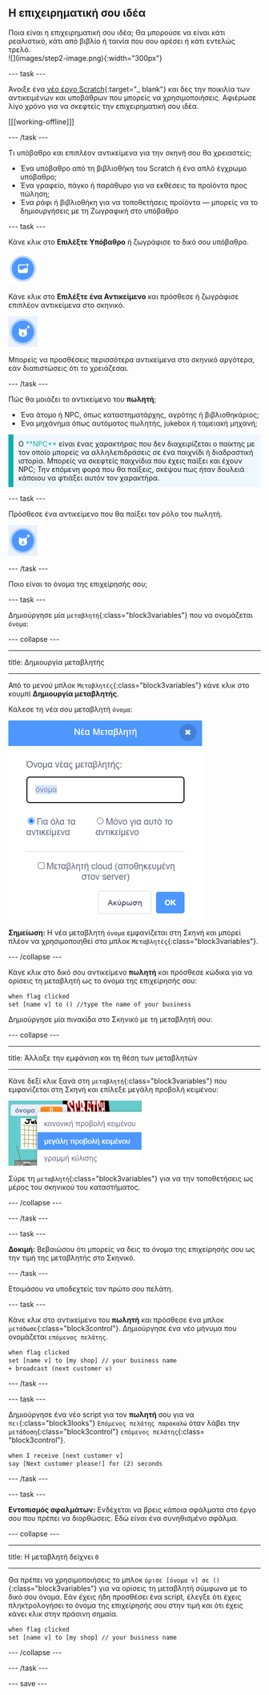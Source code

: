 ## Η επιχειρηματική σου ιδέα

<div style="display: flex; flex-wrap: wrap">
<div style="flex-basis: 200px; flex-grow: 1; margin-right: 15px;">
Ποια είναι η επιχειρηματική σου ιδέα; Θα μπορούσε να είναι κάτι ρεαλιστικό, κάτι από βιβλίο ή ταινία που σου αρέσει ή κάτι εντελώς τρελό.
</div>
<div>
![](images/step2-image.png){:width="300px"}
</div>
</div>

--- task ---

Άνοιξε ένα [νέο έργο Scratch](http://rpf.io/scratch-new){:target="_ blank"} και δες την ποικιλία των αντικειμένων και υποβάθρων που μπορείς να χρησιμοποιήσεις. Αφιέρωσε λίγο χρόνο για να σκεφτείς την επιχειρηματική σου ιδέα.

[[[working-offline]]]

--- /task ---

Τι υπόβαθρο και επιπλέον αντικείμενα για την σκηνή σου θα χρειαστείς;
+ Ένα υπόβαθρο από τη βιβλιοθήκη του Scratch ή ένα απλό έγχρωμο υπόβαθρο;
+ Ένα γραφείο, πάγκο ή παράθυρο για να εκθέσεις τα προϊόντα προς πώληση;
+ Ένα ράφι ή βιβλιοθήκη για να τοποθετήσεις προϊόντα — μπορείς να το δημιουργήσεις με τη Ζωγραφική στο υπόβαθρο

--- task ---

Κάνε κλικ στο **Επιλέξτε Υπόβαθρο** ή ζωγράφισε το δικό σου υπόβαθρο.

![](images/choose-backdrop-icon.png)

Κάνε κλικ στο **Επιλέξτε ένα Αντικείμενο** και πρόσθεσε ή ζωγράφισε επιπλέον αντικείμενα στο σκηνικό.

![](images/choose-sprite-icon.png)

Μπορείς να προσθέσεις περισσότερα αντικείμενα στο σκηνικό αργότερα, εάν διαπιστώσεις ότι το χρειάζεσαι.

--- /task ---

Πώς θα μοιάζει το αντικείμενο του **πωλητή**;
+ Ένα άτομο ή NPC, όπως καταστηματάρχης, αγρότης ή βιβλιοθηκάριος;
+ Ένα μηχάνημα όπως αυτόματος πωλητής, jukebox ή ταμειακή μηχανή;

<p style="border-left: solid; border-width:10px; border-color: #0faeb0; background-color: aliceblue; padding: 10px;">
Ο <span style="color: #0faeb0">**NPC**</span> είναι ένας χαρακτήρας που δεν διαχειρίζεται ο παίκτης με τον οποίο μπορείς να αλληλεπιδράσεις σε ένα παιχνίδι ή διαδραστική ιστορία. Μπορείς να σκεφτείς παιχνίδια που έχεις παίξει και έχουν NPC; Την επόμενη φορά που θα παίξεις, σκέψου πως ήταν δουλειά κάποιου να φτιάξει αυτόν τον χαρακτήρα.
</p>

--- task ---

Πρόσθεσε ένα αντικείμενο που θα παίξει τον ρόλο του πωλητή.

![](images/choose-sprite-icon.png)

--- /task ---

Ποιο είναι το όνομα της επιχείρησής σου;

--- task ---

Δημιούργησε μία `μεταβλητή`{:class="block3variables"} που να ονομάζεται `όνομα`:

--- collapse ---

---

title: Δημιουργία μεταβλητής

---

Από το μενού μπλοκ `Μεταβλητές`{:class="block3variables"} κάνε κλικ στο κουμπί **Δημιουργία μεταβλητής**.

Κάλεσε τη νέα σου μεταβλητή `όνομα`:

![Το αναδυόμενο παράθυρο Νέα μεταβλητή με εισαγωγή κειμένου «όνομα».](images/new-variable.png)

**Σημείωση:** Η νέα μεταβλητή `όνομα` εμφανίζεται στη Σκηνή και μπορεί πλέον να χρησιμοποιηθεί στα μπλοκ `Μεταβλητές`{:class="block3variables"}.

--- /collapse ---

Κάνε κλικ στο δικό σου αντικείμενο **πωλητή** και πρόσθεσε κώδικα για να ορίσεις τη μεταβλητή ως το όνομα της επιχείρησής σου:

```blocks3
when flag clicked
set [name v] to () //type the name of your business
```

Δημιούργησε μία πινακίδα στο Σκηνικό με τη μεταβλητή σου:

--- collapse ---

---

title: Άλλαξε την εμφάνιση και τη θέση των μεταβλητών

---

Κάνε δεξί κλικ ξανά στη `μεταβλητή`{:class="block3variables"} που εμφανίζεται στη Σκηνή και επίλεξε μεγάλη προβολή κειμένου:

![Αναδυόμενο μενού που εμφανίζει επιλογές μορφοποίησης με επιλεγμένη τη «μεγάλη προβολή κειμένου».](images/large-readout.png)

Σύρε τη `μεταβλητή`{:class="block3variables"} για να την τοποθετήσεις ως μέρος του σκηνικού του καταστήματος.

--- /collapse ---

--- /task ---

--- task ---

**Δοκιμή:** Βεβαιώσου ότι μπορείς να δεις το όνομα της επιχείρησής σου ως την τιμή της μεταβλητής στο Σκηνικό.

--- /task ---

Ετοιμάσου να υποδεχτείς τον πρώτο σου πελάτη.

--- task ---

Κάνε κλικ στο αντικείμενο του **πωλητή** και πρόσθεσε ένα μπλοκ `μετάδωσε`{:class="block3control"}. Δημιούργησε ένα νέο μήνυμα που ονομάζεται `επόμενος πελάτης`.

```blocks3
when flag clicked
set [name v] to [my shop] // your business name
+ broadcast (next customer v)
```

--- /task ---

--- task ---

Δημιούργησε ένα νέο script για τον **πωλητή** σου για να `πει`{:class="block3looks"} `Επόμενος πελάτης παρακαλώ` όταν λάβει την `μετάδοση`{:class="block3control"} `επόμενος πελάτης`{:class= "block3control"}.

```blocks3
when I receive [next customer v] 
say [Next customer please!] for (2) seconds
```

--- /task ---

--- task ---

**Εντοπισμός σφαλμάτων:** Ενδέχεται να βρεις κάποια σφάλματα στο έργο σου που πρέπει να διορθώσεις. Εδώ είναι ένα συνηθισμένο σφάλμα.

--- collapse ---

---

title: Η μεταβλητή δείχνει `0`

---

Θα πρέπει να χρησιμοποιήσεις το μπλοκ `όρισε [όνομα v] σε ()`{:class="block3variables"} για να ορίσεις τη μεταβλητή σύμφωνα με το δικό σου όνομα. Εάν έχεις ήδη προσθέσει ένα script, έλεγξε ότι έχεις πληκτρολογήσει το όνομα της επιχείρησής σου στην τιμή και ότι έχεις κάνει κλικ στην πράσινη σημαία.

```blocks3
when flag clicked
set [name v] to [my shop] // your business name
```

--- /collapse ---

--- /task ---

--- save ---
